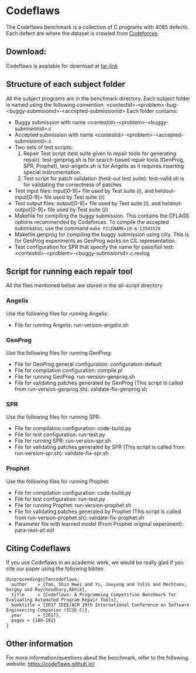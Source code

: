 # Codeflaws
The Codeflaws benchmark is a collection of C programs with 4085 defects. Each defect are  where the dataset is crawled from [Codeforces](http://codeforces.com/)

## Download:
Codeflaws is available for download at [tar-link](http://www.comp.nus.edu.sg/~release/codeflaws/codeflaws.tar.gz)

## Structure of each subject folder
All the subject programs are in the benchmark directory. Each subject folder is named using the following convention: 
&lt;contestid&gt;-&lt;problem&gt;-bug-&lt;buggy-submisionid&gt;-&lt;accepted-submissionid&gt;
Each folder contains:
- Buggy submission with name &lt;contestid&gt;-&lt;problem&gt;-&lt;buggy-submisionid&gt;.c
- Accepted submission with name &lt;contestid&gt;-&lt;problem&gt;-&lt;accepted-submisionid&gt;.c
- Two sets of test scripts: 
  1. Repair Test script (test suite given to repair tools for generating repair): test-genprog.sh is for search-based repair tools (GenProg, SPR, Prophet), test-angelix.sh is for Angelix as it requires inserting special instrumentation.
  2. Test script for patch validation (held-out test suite): test-valid.sh is for validating the correctness of patches
- Test input files: input[0-9]+ file used by Test suite (i), and  heldout-input[0-9]+ file used by Test suite (ii)
- Test output files: output[0-9]+ file used by Test suite (i), and  heldout-output[0-9]+ file used by Test suite (ii)
- Makefile for compiling the buggy submission. This contains the CFLAGS options recommended by Codeforces. To compile the accepted submission, use the command `make FILENAME=10-A-13543524`
- Makefile.genprog for compiling the buggy submission using cilly. This is for GenProg experiments as GenProg works on CIL representation.
- Test configuration for SPR that specify the name for pass/fail test: &lt;contestid&gt;-&lt;problem&gt;-&lt;buggy-submisionid&gt;.c.revlog


## Script for running each repair tool
All the files mentioned below are stored in the all-script directory

### Angelix
Use the following files for running Angelix:
- File for running Angelix: run-version-angelix.sh

### GenProg
Use the following files for running GenProg:
- File for GenProg general configuration: configuration-default
- File for compilation configuration: compile.pl 
- File for running GenProg: run-version-genprog.sh
- File for validating patches generated by GenProg (This script is called from run-version-genprog.sh): validate-fix-genprog.sh 

### SPR
Use the following files for running SPR:
- File for compilation configuration: code-build.py 
- File for test configuration: run-test.py
- File for running SPR: run-version-spr.sh
- File for validating patches generated by SPR (This script is called from run-version-spr.sh): validate-fix-spr.sh 

### Prophet
Use the following files for running Prophet:
- File for compilation configuration: code-build.py 
- File for test configuration: run-test.py
- File for running Prophet: run-version-prophet.sh
- File for validating patches generated by Prophet (This script is called from run-version-prophet.sh): validate-fix-prophet.sh 
- Parameter file with learned model (From Prophet original experiment): para-rext-all.out 



## Citing Codeflaws

If you use Codeflaws in an academic work, we would be really glad if you cite our paper using the following bibtex:

```
@inproceedings{Tancodeflaws,
  author    = {Tan, Shin Hwei and Yi, Jooyong and Yulis and Mechtaev, Sergey and Roychoudhury,Abhik},
  title     = {Codeflaws: A Programming Competition Benchmark for Evaluating Automated Program Repair Tools},
  booktitle = {2017 IEEE/ACM 39th International Conference on Software Engineering Companion (ICSE-C)}, 
  year      = {2017},
  pages = {180-182}
}
```

## Other information
For more information/questions about the benchmark, refer to the following website:
https://codeflaws.github.io/


